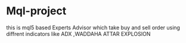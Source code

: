 # Mql-project
this is mql5 based Experts Advisor  which take buy and sell order using diffrent indicators like ADX ,WADDAHA ATTAR EXPLOSION 
